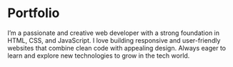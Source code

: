 # Portfolio
I’m a passionate and creative web developer with a strong foundation in HTML, CSS, and JavaScript. I love building responsive and user-friendly websites that combine clean code with appealing design. Always eager to learn and explore new technologies to grow in the tech world.
